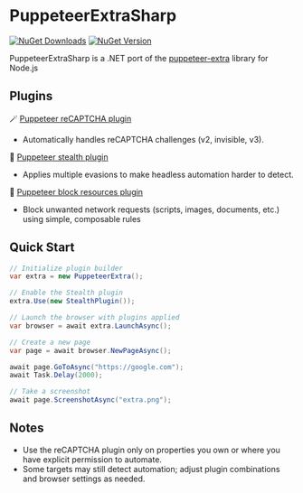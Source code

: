 # PuppeteerExtraSharp

[![NuGet Downloads](https://img.shields.io/nuget/dt/PuppeteerExtraSharp)](https://img.shields.io/nuget/dt/PuppeteerExtraSharp)
[![NuGet Version](https://img.shields.io/nuget/v/PuppeteerExtraSharp)](https://img.shields.io/nuget/v/PuppeteerExtraSharp)

PuppeteerExtraSharp is a .NET port of the [puppeteer-extra](https://github.com/berstend/puppeteer-extra/tree/master/packages/puppeteer-extra) library for Node.js

## Plugins

🪄 [Puppeteer reCAPTCHA plugin](https://github.com/Overmiind/Puppeteer-sharp-extra/tree/master/PuppeteerExtraSharp/Plugins/Recaptcha)
- Automatically handles reCAPTCHA challenges (v2, invisible, v3).

🏴 [Puppeteer stealth plugin](https://github.com/Overmiind/Puppeteer-sharp-extra/tree/master/PuppeteerExtraSharp/Plugins/ExtraStealth)
- Applies multiple evasions to make headless automation harder to detect.

📃 [Puppeteer block resources plugin](https://github.com/Overmiind/Puppeteer-sharp-extra/tree/master/PuppeteerExtraSharp/Plugins/BlockResources)
- Block unwanted network requests (scripts, images, documents, etc.) using simple, composable rules

## Quick Start

```csharp
// Initialize plugin builder
var extra = new PuppeteerExtra();

// Enable the Stealth plugin
extra.Use(new StealthPlugin());

// Launch the browser with plugins applied
var browser = await extra.LaunchAsync();

// Create a new page
var page = await browser.NewPageAsync();

await page.GoToAsync("https://google.com");
await Task.Delay(2000);

// Take a screenshot
await page.ScreenshotAsync("extra.png");
```

## Notes
- Use the reCAPTCHA plugin only on properties you own or where you have explicit permission to automate.
- Some targets may still detect automation; adjust plugin combinations and browser settings as needed.
